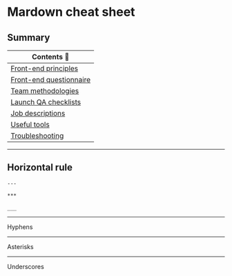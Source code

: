 # Mardown cheat sheet

## Summary
| Contents :book:                                        |
|--------------------------------------------------------|
| [Front-end principles](front-end-principles.md) |
| [Front-end questionnaire](front-end-questionnaire.md) |
| [Team methodologies](front-end-team.md) |
| [Launch QA checklists](launch-checklist.md) |
| [Job descriptions](job-descriptions.md) |
| [Useful tools](useful-tools.md) |
| [Troubleshooting](troubleshooting.md) |
---------------

## Horizontal rule

```mardown
---

***

___
```

---

Hyphens

***

Asterisks

___

Underscores